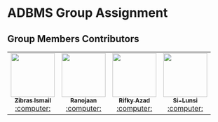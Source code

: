 # ADBMS Group Assignment



## Group Members Contributors

<!-- ALL-CONTRIBUTORS-LIST:START - Do not remove or modify this section -->
<!-- prettier-ignore-start -->
<!-- markdownlint-disable -->

<table>
<tr>
  <td align="center"><a href="https://github.com/ZibrasIsmail"><kbd><img src="https://avatars3.githubusercontent.com/ZibrasIsmail?size=400" width="100px;" alt=""/></kbd><br /><sub><b>Zibras Ismail</b></sub></a><br /><a href="https://github.com/ZibrasIsmail/ADBMS/commits?author=ZibrasIsmail" title="Code"> :computer: </a> </td>
  <td align="center"><a href="https://github.com/Ranojaan"><kbd><img src="https://avatars3.githubusercontent.com/Ranojaan?size=400" width="100px;" alt=""/></kbd><br /><sub><b>Ranojaan</b></sub></a><br /><a href="https://github.com/ZibrasIsmail/ADBMS/commits?author=ZibrasIsmail" title="Code"> :computer: </a> </td>
  <td align="center"><a href="https://github.com/Rifky-azad"><kbd><img src="https://avatars3.githubusercontent.com/Rifky-azad?size=400" width="100px;" alt=""/></kbd><br /><sub><b>Rifky Azad</b></sub></a><br /><a href="https://github.com/ZibrasIsmail/ADBMS/commits?author=ZibrasIsmail" title="Code"> :computer: </a> </td>
    <td align="center"><a href="https://github.com/Si-Lunsi"><kbd><img src="https://avatars3.githubusercontent.com/Si-Lunsi?size=400" width="100px;" alt=""/></kbd><br /><sub><b>Si-Lunsi</b></sub></a><br /><a href="https://github.com/ZibrasIsmail/ADBMS/commits?author=ZibrasIsmail" title="Code"> :computer: </a> </td>
</tr>
</table>

<!-- markdownlint-enable -->
<!-- prettier-ignore-end -->
<!-- ALL-CONTRIBUTORS-LIST:END -->

